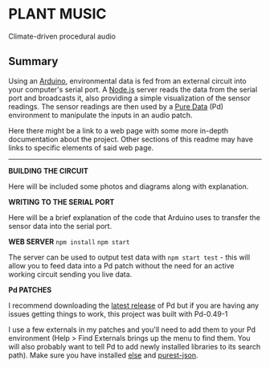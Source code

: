 # PLANT MUSIC

Climate-driven procedural audio

## Summary

Using an [Arduino](https://www.arduino.cc/), environmental data is fed from an external circuit into your computer's serial port.  A [Node.js](https://nodejs.org/en/about/) server reads the data from the serial port and broadcasts it, also providing a simple visualization of the sensor readings.  The sensor readings are then used by a [Pure Data](https://puredata.info/) (Pd) environment to manipulate the inputs in an audio patch.

Here there might be a link to a web page with some more in-depth documentation about the project.  Other sections of this readme may have links to specific elements of said web page.

---

**BUILDING THE CIRCUIT**

Here will be included some photos and diagrams along with explanation.

**WRITING TO THE SERIAL PORT**

Here will be a brief explanation of the code that Arduino uses to transfer the sensor data into the serial port.

**WEB SERVER**
`npm install`
`npm start`

The server can be used to output test data with `npm start test` - this will allow you to feed data into a Pd patch without the need for an active working circuit sending you live data.

**Pd PATCHES**

I recommend downloading the [latest release](https://puredata.info/downloads/pure-data/releases) of Pd but if you are having any issues getting things to work, this project was built with Pd-0.49-1

I use a few externals in my patches and you'll need to add them to your Pd environment (Help > Find Externals brings up the menu to find them.  You will also probably want to tell Pd to add newly installed libraries to its search path). Make sure you have installed [else](https://github.com/porres/pd-else) and [purest-json](https://github.com/residuum/PuRestJson).
